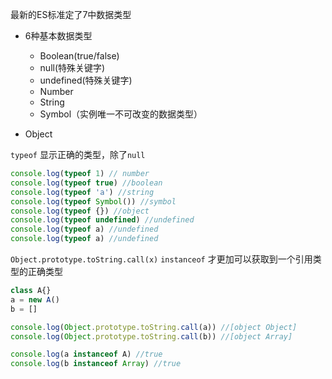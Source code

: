 最新的ES标准定了7中数据类型

- 6种基本数据类型
  
    - Boolean(true/false)
    - null(特殊关键字)
    - undefined(特殊关键字)
    - Number
    - String
    - Symbol（实例唯一不可改变的数据类型）
  
- Object

`typeof` 显示正确的类型，除了`null`

```js
console.log(typeof 1) // number
console.log(typeof true) //boolean
console.log(typeof 'a') //string
console.log(typeof Symbol()) //symbol
console.log(typeof {}) //object
console.log(typeof undefined) //undefined
console.log(typeof a) //undefined
console.log(typeof a) //undefined
```
`Object.prototype.toString.call(x)`
`instanceof` 才更加可以获取到一个引用类型的正确类型

```js
class A{}
a = new A()
b = []

console.log(Object.prototype.toString.call(a)) //[object Object]
console.log(Object.prototype.toString.call(b)) //[object Array]

console.log(a instanceof A) //true
console.log(b instanceof Array) //true
```

